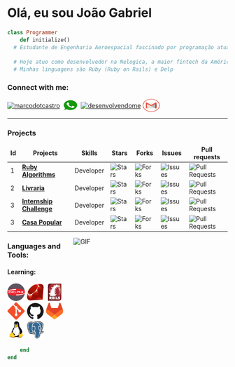 # Olá, eu sou João Gabriel 

```ruby 
class Programmer
	def initialize() 
  # Estudante de Engenharia Aeroespacial fascinado por programação atuando como desenvolvedor back-end.

  # Hoje atuo como desenvolvedor na Nelogica, a maior fintech da América Latina no segmento de tecnologia de renda variável. 
  # Minhas linguagens são Ruby (Ruby on Rails) e Delp


```

<p align="left">
    <h3 align="left">Connect with me:</h3>
    <a href="https://www.linkedin.com/in/jo%C3%A3o-gabriel-dal-forno/" target="_blank"><img align="center" src="https://github.com/marcodotcastro/marcodotcastro/blob/master/linkedin.png?raw=true" alt="marcodotcastro" height="30" width="40" /></a>
    <a href="https://wa.me/+555555984737981?text=Ol%C3%A1,%20te%20encontrei%20no%20GitHub!
" target="_blank"><img align="center" src="whatsapp-icon-transparent-png-6.png" alt="marcodotcastro" height="30" width="40"/></a>
    <a href="https://www.instagram.com/joaoogdf/" target="_blank"><img align="center" src="https://github.com/marcodotcastro/marcodotcastro/blob/master/instagram.png?raw=true" alt="desenvolvendome" height="30" width="40"/></a> 
    <a href="https://github.com/joaogdfaero/joaogdfaero/blob/main/email.md" target="_blank"><img align="center" src="https://github.com/joaogdfaero/joaogdfaero/blob/main/gmail_icon.png" alt="desenvolvendome" height="30" width="40"/></a>  
</p>

---



<h3>Projects</h3>
<table>
    <thead align="center">
        <tr border: none;>
            <td><b>Id</b></td>
	    <td><b>Projects</b></td>
	    <td><b>Skills</b></td>
            <td><b>Stars</b></td>
            <td><b>Forks</b></td>
            <td><b>Issues</b></td>
            <td><b>Pull requests</b></td>
        </tr>
    </thead>
    <tbody>
	<tr>
		<td>1</td>
            	<td><a href="https://github.com/joaogdfaero/algorithms_problems_ruby"><b>Ruby Algorithms</b></a></td>
		<td>Developer</td>
            	<td><img alt="Stars" src="https://img.shields.io/github/stars/joaogdfaero/algorithms_problems_ruby" /></td>
            	<td><img alt="Forks" src="https://img.shields.io/github/forks/joaogdfaero/algorithms_problems_ruby" /></td>
            	<td><img alt="Issues" src="https://img.shields.io/github/issues/joaogdfaero/algorithms_problems_ruby" /></td>
            	<td><img alt="Pull Requests" src="https://img.shields.io/github/issues-pr/joaogdfaero/algorithms_problems_ruby" /></td>
        </tr>
        <tr>
		<td>2</td>
		<td><a href="https://github.com/joaogdfaero/missao_vaga_preparacao"><b>Livraria</b></a></td>
	 	<td>Developer</td>
	    	<td><img alt="Stars" src="https://img.shields.io/github/stars/joaogdfaero/missao_vaga_preparacao" /></td>
            	<td><img alt="Forks" src="https://img.shields.io/github/forks/joaogdfaero/missao_vaga_preparacao" /></td>
            	<td><img alt="Issues" src="https://img.shields.io/github/issues/joaogdfaero/missao_vaga_preparacao" /></td>
            	<td><img alt="Pull Requests" src="https://img.shields.io/github/issues-pr/joaogdfaero/missao_vaga_preparacao" /></td>
        </tr>
	 <tr>
		<td>3</td>
		<td><a href="https://github.com/joaogdfaero/internship_challenge"><b>Internship Challenge</b></a></td>
	 	<td>Developer</td>
	    	<td><img alt="Stars" src="https://img.shields.io/github/stars/joaogdfaero/internship_challenge" /></td>
            	<td><img alt="Forks" src="https://img.shields.io/github/forks/joaogdfaero/internship_challenge" /></td>
            	<td><img alt="Issues" src="https://img.shields.io/github/issues/joaogdfaero/internship_challenge" /></td>
            	<td><img alt="Pull Requests" src="https://img.shields.io/github/issues-pr/joaogdfaero/internship_challenge" /></td>
        </tr> 
	<tr>
		<td>3</td>
		<td><a href="https://github.com/joaogdfaero/Casa-Popular-Eficiente"><b>Casa Popular</b></a></td>
	 	<td>Developer</td>
	    	<td><img alt="Stars" src="https://img.shields.io/github/stars/joaogdfaero/Casa-Popular-Eficiente" /></td>
            	<td><img alt="Forks" src="https://img.shields.io/github/forks/joaogdfaero/Casa-Popular-Eficiente" /></td>
            	<td><img alt="Issues" src="https://img.shields.io/github/issues/joaogdfaero/Casa-Popular-Eficiente" /></td>
            	<td><img alt="Pull Requests" src="https://img.shields.io/github/issues-pr/joaogdfaero/Casa-Popular-Eficiente" /></td>
        </tr> 
</tbody>
</table>

 <img align="right" alt="GIF" src="https://github.com/marcodotcastro/marcodotcastro/blob/master/code.gif?raw=true" width="70%" height="400px" />

<h3 align="left">Languages and Tools:</h3>
    <p align="left">
        <h4 align="left">Learning:</h4>
		<a href="https://stackshare.io/delphi" target="_blank"><img src="https://github.com/joaogdfaero/joaogdfaero/blob/main/delphiicon.png" alt="delphi" width="40" height="40" /></a>
	<a href="https://stackshare.io/ruby" target="_blank"><img src="https://github.com/devicons/devicon/raw/master/icons/ruby/ruby-original.svg" alt="ruby" width="40" height="40" /></a>
	<a href="https://stackshare.io/rails" target="_blank"><img src="https://github.com/devicons/devicon/raw/master/icons/rails/rails-original-wordmark.svg" alt="rails" width="40" height="40" /></a>
	 <a href="https://stackshare.io/gitlab" target="_blank"><img src="https://github.com/devicons/devicon/raw/master/icons/git/git-original.svg" alt="git" width="40" height="40" /></a>
        <a href="https://stackshare.io/github" target="_blank"><img src="https://github.com/devicons/devicon/raw/master/icons/github/github-original.svg" alt="github" width="40" height="40" /></a>
	        <a href="https://stackshare.io/git" target="_blank"><img src="https://github.com/devicons/devicon/raw/master/icons/gitlab/gitlab-original.svg" alt="gitlab" width="40" height="40" /></a>
	 <a href="https://stackshare.io/linux" target="_blank"><img src="https://github.com/devicons/devicon/raw/master/icons/linux/linux-original.svg" alt="linux" width="40" height="40" /></a>
	 <a href="https://stackshare.io/postgresql" target="_blank"><img src="https://github.com/devicons/devicon/raw/master/icons/postgresql/postgresql-original.svg" alt="postgresql" width="40" height="40" /></a>
    </p>

```ruby 
	end 
end 
```
